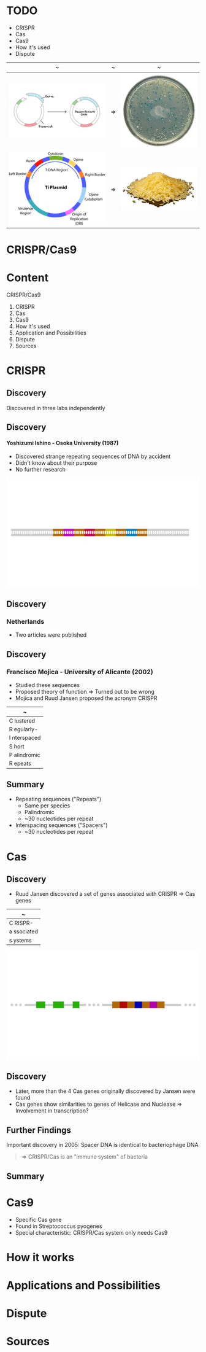 # TODO
- CRISPR
- Cas
- Cas9
- How it's used
- Dispute



~ | ~ | ~
---|---|---
![](img/recombinant_plasmid_transparent.png) <!-- .element: class="img" --> | ⇒ | ![](img/blue_white_test_transparent.png) <!-- .element: class="img" -->
![](img/ti_plasmid_transparent.png) <!-- .element: class="img" --> | ⇒ | ![](img/golden_rice_transparent.png) <!-- .element: class="img" -->



# CRISPR/Cas9



# Content


<span class="fragment highlight-pink font-size-up" data-fragment-index="1 2 3">CRISPR</span><span class="fragment highlight-pink font-size-up" data-fragment-index="2 3">/Cas</span><span class="fragment highlight-pink font-size-up" data-fragment-index="3">9</span>

1. CRISPR <!-- .element: class="fragment" data-fragment-index="1" -->
2. Cas <!-- .element: class="fragment" data-fragment-index="2" -->
3. Cas9 <!-- .element: class="fragment" data-fragment-index="3" -->
4. How it's used <!-- .element: class="fragment" data-fragment-index="4" -->
5. Application and Possibilities <!-- .element: class="fragment" data-fragment-index="5" -->
6. Dispute <!-- .element: class="fragment" data-fragment-index="6" -->
7. Sources <!-- .element: class="fragment" data-fragment-index="7" -->



# CRISPR


## Discovery
Discovered in three labs independently


## Discovery
#### Yoshizumi Ishino - Osoka University (1987)
- Discovered strange repeating sequences of DNA by accident
- Didn't know about their purpose
- No further research


![](img/crispr.png)


## Discovery
### Netherlands
- Two articles were published


## Discovery
### Francisco Mojica - University of Alicante (2002)
- Studied these sequences
- Proposed theory of function
  ⇒ Turned out to be wrong
- Mojica and Ruud Jansen proposed the acronym CRISPR


| ~ |
|---|
| C <span class="fragment fade-right">lustered</span> |
| R <span class="fragment fade-left">egularly-</span> |
| I <span class="fragment">nterspaced</span> |
| S <span class="fragment">hort</span> |
| P <span class="fragment">alindromic</span> |
| R <span class="fragment">epeats</span> |


## Summary
- Repeating sequences ("Repeats")
  - Same per species
  - Palindromic
  - ~30 nucleotides per repeat
- Interspacing sequences ("Spacers")
  - ~30 nucleotides per repeat



# Cas


## Discovery
- Ruud Jansen discovered a set of genes associated with CRISPR
  ⇒ Cas genes


| ~ |
|---|
| C <span class="fragment fade-right">RISPR-</span> |
| a <span class="fragment fade-right">ssociated</span> |
| s <span class="fragment fade-right">ystems<span> |


![](img/crispr-cas.png)


## Discovery
- Later, more than the 4 Cas genes originally discovered by Jansen were found
- Cas genes show similarities to genes of Helicase and Nuclease
  ⇒ Involvement in transcription?


## Further Findings
Important discovery in 2005:
Spacer DNA is identical to bacteriophage DNA


> ⇒ CRISPR/Cas is an "immune system" of bacteria <!-- .element: style="font-size: 200%;" -->


## Summary



# Cas9


- Specific Cas gene
- Found in Streptococcus pyogenes
- Special characteristic:
  CRISPR/Cas system only needs Cas9


# How it works



# Applications and Possibilities



# Dispute



# Sources
